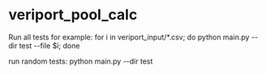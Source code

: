 # veriport_pool_calc


Run all tests for example:
for i in veriport_input/*.csv; do python main.py --dir test --file $i; done

run random tests:
python main.py --dir test